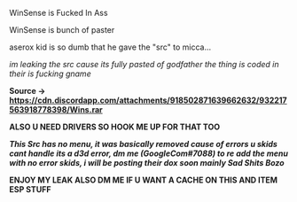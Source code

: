 WinSense is Fucked In Ass 

WinSense is bunch of paster 

aserox kid is so dumb that he gave the "src" to micca...

*im leaking the src cause its fully pasted of godfather the thing is coded in their is fucking gname*


**Source -> https://cdn.discordapp.com/attachments/918502871639662632/932217563918778398/Wins.rar** 

**ALSO U NEED DRIVERS SO HOOK ME UP FOR THAT TOO**

***This Src has no menu, it was basically removed cause of errors u skids cant handle its a d3d error, dm me (GoogleCom#7088) to re add the menu with no error skids, i will be posting their dox soon mainly Sad Shits Bozo***


**ENJOY MY LEAK ALSO DM ME IF U WANT A CACHE ON THIS AND ITEM ESP STUFF** 

